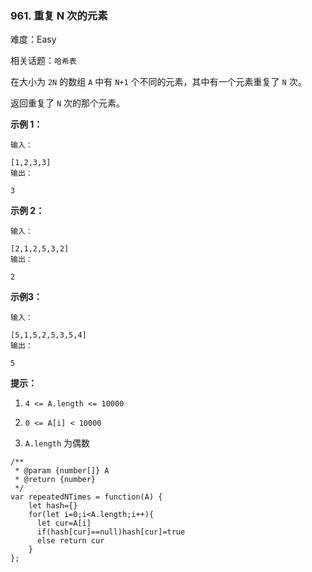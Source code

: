 ### 961. 重复 N 次的元素

难度：Easy

相关话题：`哈希表`

在大小为  `2N` 的数组  `A` 中有  `N+1`  个不同的元素，其中有一个元素重复了  `N`  次。



返回重复了  `N` 次的那个元素。












**示例 1：** 



```
输入：

[1,2,3,3]
输出：

3
```


**示例 2：** 



```
输入：

[2,1,2,5,3,2]
输出：

2
```


**示例3：** 



```
输入：

[5,1,5,2,5,3,5,4]
输出：

5
```






**提示：** 




1.  `4 <= A.length <= 10000` 

2.  `0 <= A[i] < 10000` 

3.  `A.length` 为偶数




```
/**
 * @param {number[]} A
 * @return {number}
 */
var repeatedNTimes = function(A) {
    let hash={}
    for(let i=0;i<A.length;i++){
      let cur=A[i]
      if(hash[cur]==null)hash[cur]=true
      else return cur
    }
};
```

